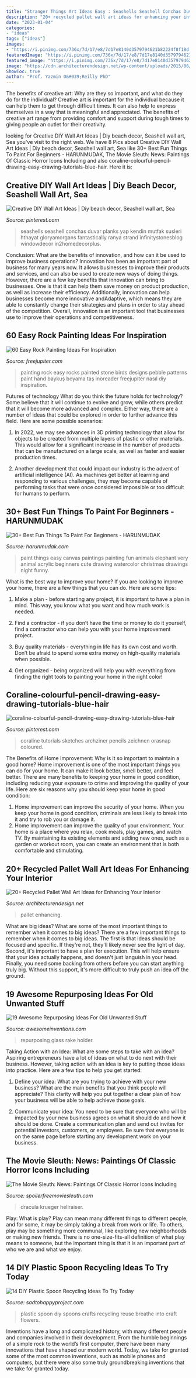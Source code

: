 ```yaml
---
title: "Stranger Things Art Ideas Easy : Seashells Seashell Conchas Duvar Planks Yap Kendin Mutfak Susleri Hthayat Gloryamorgans Fantastically Ranya Strand Infinitystonesblog Windowdecor In2homedecorplus"
description: "20+ recycled pallet wall art ideas for enhancing your interior"
date: "2023-01-04"
categories:
- "ideas"
tags: ["ideas"]
images:
- "https://i.pinimg.com/736x/7d/17/e8/7d17e8140d3579794621b82224f8f18d.jpg"
featuredImage: "https://i.pinimg.com/736x/7d/17/e8/7d17e8140d3579794621b82224f8f18d.jpg"
featured_image: "https://i.pinimg.com/736x/7d/17/e8/7d17e8140d3579794621b82224f8f18d.jpg"
image: "https://cdn.architecturendesign.net/wp-content/uploads/2015/06/AD-Pallet-Wall-Art-21.jpg"
ShowToc: true
author: "Prof. Yazmin O&#039;Reilly PhD"
---
```



The benefits of creative art: Why are they so important, and what do they do for the individual?
Creative art is important for the individual because it can help them to get through difficult times. It can also help to express themselves in a way that is meaningful and appreciated. The benefits of creative art range from providing comfort and support during tough times to giving people an outlet for their creativity.

	

		
looking for Creative DIY Wall Art Ideas | Diy beach decor, Seashell wall art, Sea you've visit to the right web. We have 8 Pics about Creative DIY Wall Art Ideas | Diy beach decor, Seashell wall art, Sea like 30+ Best Fun Things To Paint For Beginners - HARUNMUDAK, The Movie Sleuth: News: Paintings Of Classic Horror Icons Including and also coraline-colourful-pencil-drawing-easy-drawing-tutorials-blue-hair. Here it is:
		
    
## Creative DIY Wall Art Ideas | Diy Beach Decor, Seashell Wall Art, Sea

<img loading=lazy src="https://i.pinimg.com/736x/7d/17/e8/7d17e8140d3579794621b82224f8f18d.jpg" onerror="this.onerror=null;this.src='https://tse4.mm.bing.net/th?id=OIP.LSYD35ZawunKQQEAAjO6pAHaKI&amp;pid=15.1';" alt="Creative DIY Wall Art Ideas | Diy beach decor, Seashell wall art, Sea">

_Source: pinterest.com_

>seashells seashell conchas duvar planks yap kendin mutfak susleri hthayat gloryamorgans fantastically ranya strand infinitystonesblog windowdecor in2homedecorplus. 

	

Conclusion: What are the benefits of innovation, and how can it be used to improve business operations?
Innovation has been an important part of business for many years now. It allows businesses to improve their products and services, and can also be used to create new ways of doing things. However, there are a few key benefits that innovation can bring to businesses. One is that it can help them save money on product production, as well as increase their efficiency. Additionally, innovation can help businesses become more innovative andAdaptive, which means they are able to constantly change their strategies and plans in order to stay ahead of the competition. Overall, innovation is an important tool that businesses use to improve their operations and competitiveness.

    
## 60 Easy Rock Painting Ideas For Inspiration

<img loading=lazy src="http://www.freejupiter.com/wp-content/uploads/2017/03/Easy-Rock-Painting-Ideas-24.jpg" onerror="this.onerror=null;this.src='https://tse2.mm.bing.net/th?id=OIP.mXbJ4gDFulYSpNHLzRzdHAHaLI&amp;pid=15.1';" alt="60 Easy Rock Painting Ideas For Inspiration">

_Source: freejupiter.com_

>painting rock easy rocks painted stone birds designs pebble patterns paint hand baykuş boyama taş inoreader freejupiter nasıl diy inspiration. 

	

Futures of technology
What do you think the future holds for technology? Some believe that it will continue to evolve and grow, while others predict that it will become more advanced and complex. Either way, there are a number of ideas that could be explored in order to further advance this field. Here are some possible scenarios:
1) In 2022, we may see advances in 3D printing technology that allow for objects to be created from multiple layers of plastic or other materials. This would allow for a significant increase in the number of products that can be manufactured on a large scale, as well as faster and easier production times.

2) Another development that could impact our industry is the advent of artificial intelligence (AI). As machines get better at learning and responding to various challenges, they may become capable of performing tasks that were once considered impossible or too difficult for humans to perform.

    
## 30+ Best Fun Things To Paint For Beginners - HARUNMUDAK

<img loading=lazy src="https://harunmudak.com/wp-content/uploads/2020/05/fun-things-to-paint-easy-5.jpg" onerror="this.onerror=null;this.src='https://tse1.mm.bing.net/th?id=OIP.YGyYh_Xj9fXWEhpPQTrG9QHaJ4&amp;pid=15.1';" alt="30+ Best Fun Things To Paint For Beginners - HARUNMUDAK">

_Source: harunmudak.com_

>paint things easy canvas paintings painting fun animals elephant very animal acrylic beginners cute drawing watercolor christmas drawings night funny. 

	

What is the best way to improve your home?
If you are looking to improve your home, there are a few things that you can do. Here are some tips:
1. Make a plan - before starting any project, it is important to have a plan in mind. This way, you know what you want and how much work is needed.

2. Find a contractor - if you don’t have the time or money to do it yourself, find a contractor who can help you with your home improvement project.

3. Buy quality materials - everything in life has its own cost and worth. Don’t be afraid to spend some extra money on high-quality materials when possible.

4. Get organized - being organized will help you with everything from finding the right tools to painting your home in the right color!

    
## Coraline-colourful-pencil-drawing-easy-drawing-tutorials-blue-hair

<img loading=lazy src="https://i.pinimg.com/736x/05/2d/3e/052d3e1f254134e9d605ad67fbc6a523.jpg" onerror="this.onerror=null;this.src='https://tse3.mm.bing.net/th?id=OIP.PA8YFr8FCDlzp1ayqUgTfwHaJ3&amp;pid=15.1';" alt="coraline-colourful-pencil-drawing-easy-drawing-tutorials-blue-hair">

_Source: pinterest.com_

>coraline tutorials sketches archziner pencils zeichnen orasnap coloured. 

	

The Benefits of Home Improvement: Why is it so important to maintain a good home?
Home improvement is one of the most important things you can do for your home. It can make it look better, smell better, and feel better. There are many benefits to keeping your home in good condition, including reducing your exposure to crime and improving the quality of your life. Here are six reasons why you should keep your home in good condition: 
1. Home improvement can improve the security of your home. When you keep your home in good condition, criminals are less likely to break into it and try to rob you or damage it. 
2. Home improvement can improve the quality of your environment. Your home is a place where you relax, cook meals, play games, and watch TV. By maintaining its existing elements and adding new ones, such as a garden or workout room, you can create an environment that is both comfortable and stimulating. 

    
## 20+ Recycled Pallet Wall Art Ideas For Enhancing Your Interior

<img loading=lazy src="https://cdn.architecturendesign.net/wp-content/uploads/2015/06/AD-Pallet-Wall-Art-21.jpg" onerror="this.onerror=null;this.src='https://tse3.mm.bing.net/th?id=OIP.3C8x5tYQ9jlOBhzSqkxUowHaJ4&amp;pid=15.1';" alt="20+ Recycled Pallet Wall Art Ideas for Enhancing Your Interior">

_Source: architecturendesign.net_

>pallet enhancing. 

	

What are big ideas? What are some of the most important things to remember when it comes to big ideas?
There are a few important things to remember when it comes to big ideas. The first is that ideas should be focused and specific. If they're not, they'll likely never see the light of day. Second, it's important to have a plan for execution. This will help ensure that your idea actually happens, and doesn't just languish in your head. Finally, you need some backing from others before you can start anything truly big. Without this support, it's more difficult to truly push an idea off the ground.

    
## 19 Awesome Repurposing Ideas For Old Unwanted Stuff

<img loading=lazy src="http://www.awesomeinventions.com/wp-content/uploads/2014/12/old-garden-rake-glass-holder.jpg" onerror="this.onerror=null;this.src='https://tse1.mm.bing.net/th?id=OIP.i34_nsoVWlipmO_4P6FulwHaLG&amp;pid=15.1';" alt="19 Awesome Repurposing Ideas For Old Unwanted Stuff">

_Source: awesomeinventions.com_

>repurposing glass rake holder. 

	

Taking Action with an Idea: What are some steps to take with an idea?
Aspiring entrepreneurs have a lot of ideas on what to do next with their business. However, taking action with an idea is key to putting those ideas into practice. Here are a few tips to help you get started:
1. Define your idea: What are you trying to achieve with your new business? What are the main benefits that you think people will appreciate? This clarity will help you put together a clear plan of how your business will be able to help achieve those goals.

2. Communicate your idea: You need to be sure that everyone who will be impacted by your new business agrees on what it should do and how it should be done. Create a communication plan and send out invites for potential investors, customers, or employees. Be sure that everyone is on the same page before starting any development work on your business.


    
## The Movie Sleuth: News: Paintings Of Classic Horror Icons Including

<img loading=lazy src="https://2.bp.blogspot.com/-pnFhY3xi_SQ/V-xOFOo2geI/AAAAAAAACh4/rIXKtIWRybAwpjOQUAdUTW4uizNkqnLdgCEw/s640/13923404_1056020754433332_7476076239685363611_o.jpg" onerror="this.onerror=null;this.src='https://tse4.mm.bing.net/th?id=OIP.UjyUOVrOuz3AZlBWytE_BAHaJQ&amp;pid=15.1';" alt="The Movie Sleuth: News: Paintings Of Classic Horror Icons Including">

_Source: spoilerfreemoviesleuth.com_

>dracula krueger hellraiser. 

	

Play: What is play?
Play can mean many different things to different people, and for some, it may be simply taking a break from work or life. To others, play may be something more communal, like exploring new neighborhoods or making new friends. There is no one-size-fits-all definition of what play means to someone, but the important thing is that it is an important part of who we are and what we enjoy.

    
## 14 DIY Plastic Spoon Recycling Ideas To Try Today

<img loading=lazy src="http://sadtohappyproject.com/wp-content/uploads/2014/12/diy-reuse-old-plastic-spoon-crafts1.jpg" onerror="this.onerror=null;this.src='https://tse1.mm.bing.net/th?id=OIP.8U-WYiBesptLyqmagXI7dAHaJ6&amp;pid=15.1';" alt="14 DIY Plastic Spoon Recycling Ideas To Try Today">

_Source: sadtohappyproject.com_

>plastic spoon diy spoons crafts recycling reuse breathe into craft flowers. 

	

Inventions have a long and complicated history, with many different people and companies involved in their development. From the humble beginnings of a simple rock to the world’s first computer, there have been many innovations that have shaped our modern world. Today, we take for granted some of the most common inventions, such as mobile phones and computers, but there were also some truly groundbreaking inventions that we take for granted today.


